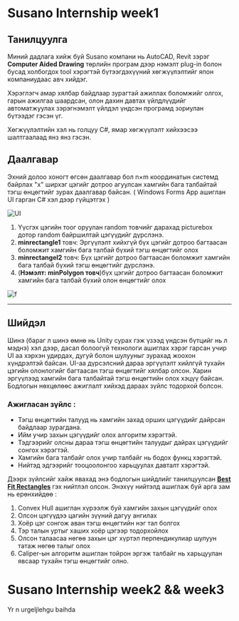 
# Susano Internship week1
 
## Танилцуулга

Миний дадлага хийж буй Susano компани нь AutoCAD, Revit зэрэг **Computer Aided Drawing** төрлийн програм дээр нэмэлт plug-in болон бусад холбогдох tool хэрэгтэй бүтээгдэхүүний хөгжүүлэлтийг япон компаниудаас авч хийдэг. 

Хэрэглэгч амар хялбар байдлаар зурагтай ажиллах боломжийг олгох, гарын ажилгаа шаардсан, олон дахин давтах үйлдлүүдийг автоматжуулах зэрэгнэмэлт үйлдэл үндсэн програмд зориулан бүтээдэг гэсэн үг.

Хөгжүүлэлтийн хэл нь голцуу C#, ямар хөгжүүлэлт хийхээсээ шалтгаалаад янз янз гэсэн.
## Даалгавар

Эхний долоо хоногт өгсөн даалгавар бол n×m  координатын системд байрлах "x" ширхэг цэгийг дотроо агуулсан хамгийн бага талбайтай тэгш өнцөгтийг зурах даалгавар байсан.
( Windows Forms App ашиглан UI гарган C# хэл дээр гүйцэтгэх )

![UI](https://i.imgur.com/tjXxazb.png)

1. Үүсгэх цэгийн тоог оруулан random товчийг дарахад picturebox дотор random байршилтай цэгүүдийг дүрслэнэ.
2. **minrectangle1** товч: Эргүүлэлт хийхгүй бүх цэгийг дотроо багтаасан боломжит хамгийн бага талбай бүхий тэгш өнцөгтийг олох 
3. **minrectangel2** товч: Бүх цэгийг дотроо багтаасан боломжит хамгийн бага талбай бүхий тэгш өнцөгтийг дүрслэнэ.
4. (**Нэмэлт: minPolygon товч**)бүх цэгийг дотроо багтаасан боломжит хамгийн бага талбай бүхий олон өнцөгтийг олох 

![f](https://i.imgur.com/XebuAYX.png)

---
## Шийдэл

Шинэ (бараг л шинэ өмнө нь Unity сурах гэж үзээд үндсэн бүтцийг нь л мэднэ) хэл дээр, дасал болоогүй технологи ашиглах хэрэг гарсан учир UI аа хэрхэн удирдах, дугуй болон шулууныг зурахад жоохон хүндрэлтэй байсан. UI-аа дүрсэлсний дараа эргүүлэлт хийлгүй тухайн цэгийн олонлогийг багтаасан тэгш өнцөгтийг хялбар олсон. Харин эргүүлээд хамгийн бага талбайтай тэгш өнцөгтийн олох хэцүү байсан. Бодлогын нөхцөлөөс ажиглалт хийхэд дараах зүйлс тодорхой болсон.
### Ажигласан зүйлс :

- Тэгш өнцөгтийн талууд нь хамгийн захад орших цэгүүдийг дайрсан байдлаар зурагдана.
-  Ийм учир захын цэгүүдийг олох алгоритм хэрэгтэй.
- Тэдгээрийг олсны дараа тэгш өнцөгтийн талуудыг дайрах цэгүүдийг сонгох хэрэгтэй.
- Хамгийн бага талбайг олох учир талбайг нь бодох функц хэрэгтэй.
- Нийтэд эдгээрийг тооцоолонгоо харьцуулах давталт хэрэгтэй.

Дээрх зүйлсийг хайж явахад энэ бодлогын шийдлийг танилцуулсан [**Best Fit Rectangles**](http://datagenetics.com/blog/march12014/index.html) гэх нийтлэл олсон. Энэхүү нийтэлд ашиглаж буй арга зам нь ерөнхийдөө :

1. Convex Hull ашиглан хүрээлж буй хамгийн захын цэгүүдийг олох
2. Олсон цэгүүдээ цагийн зүүний дагуу ангилах
3. Хоёр цэг сонгож аван тэгш өнцөгтийн нэг тал болгох
4. Тэр талын уртыг хаших хоёр цэгээр тодорхойлох
5. Олсон талаасаа нөгөө захын цэг хүртэл перпендикулиар шулуун татаж нөгөө талыг олох
6.  Caliper-ын алгоритм ашиглан тойрон эргэж талбайг нь харьцуулан явсаар тухайн тэгш өнцөгтийг олно.


# Susano Internship week2 && week3
Yr n urgeljlehgu baihda



